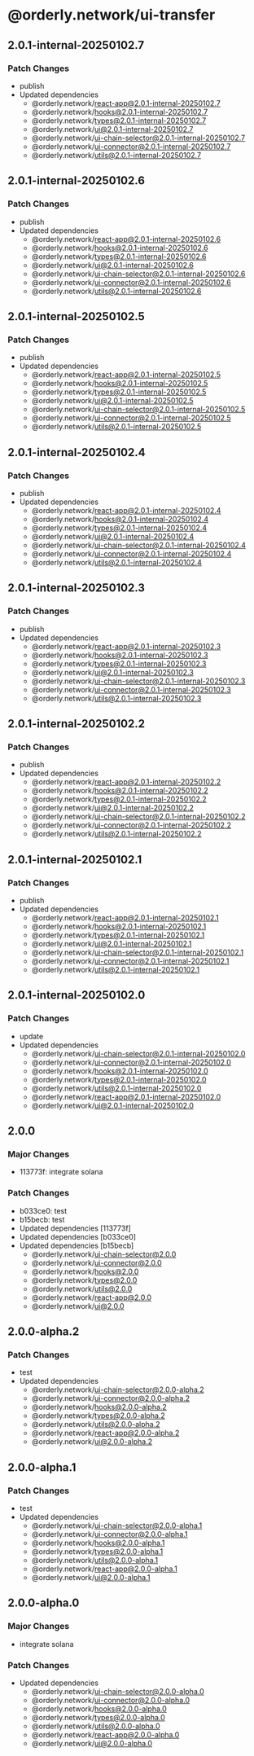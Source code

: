 # @orderly.network/ui-transfer

## 2.0.1-internal-20250102.7

### Patch Changes

- publish
- Updated dependencies
  - @orderly.network/react-app@2.0.1-internal-20250102.7
  - @orderly.network/hooks@2.0.1-internal-20250102.7
  - @orderly.network/types@2.0.1-internal-20250102.7
  - @orderly.network/ui@2.0.1-internal-20250102.7
  - @orderly.network/ui-chain-selector@2.0.1-internal-20250102.7
  - @orderly.network/ui-connector@2.0.1-internal-20250102.7
  - @orderly.network/utils@2.0.1-internal-20250102.7

## 2.0.1-internal-20250102.6

### Patch Changes

- publish
- Updated dependencies
  - @orderly.network/react-app@2.0.1-internal-20250102.6
  - @orderly.network/hooks@2.0.1-internal-20250102.6
  - @orderly.network/types@2.0.1-internal-20250102.6
  - @orderly.network/ui@2.0.1-internal-20250102.6
  - @orderly.network/ui-chain-selector@2.0.1-internal-20250102.6
  - @orderly.network/ui-connector@2.0.1-internal-20250102.6
  - @orderly.network/utils@2.0.1-internal-20250102.6

## 2.0.1-internal-20250102.5

### Patch Changes

- publish
- Updated dependencies
  - @orderly.network/react-app@2.0.1-internal-20250102.5
  - @orderly.network/hooks@2.0.1-internal-20250102.5
  - @orderly.network/types@2.0.1-internal-20250102.5
  - @orderly.network/ui@2.0.1-internal-20250102.5
  - @orderly.network/ui-chain-selector@2.0.1-internal-20250102.5
  - @orderly.network/ui-connector@2.0.1-internal-20250102.5
  - @orderly.network/utils@2.0.1-internal-20250102.5

## 2.0.1-internal-20250102.4

### Patch Changes

- publish
- Updated dependencies
  - @orderly.network/react-app@2.0.1-internal-20250102.4
  - @orderly.network/hooks@2.0.1-internal-20250102.4
  - @orderly.network/types@2.0.1-internal-20250102.4
  - @orderly.network/ui@2.0.1-internal-20250102.4
  - @orderly.network/ui-chain-selector@2.0.1-internal-20250102.4
  - @orderly.network/ui-connector@2.0.1-internal-20250102.4
  - @orderly.network/utils@2.0.1-internal-20250102.4

## 2.0.1-internal-20250102.3

### Patch Changes

- publish
- Updated dependencies
  - @orderly.network/react-app@2.0.1-internal-20250102.3
  - @orderly.network/hooks@2.0.1-internal-20250102.3
  - @orderly.network/types@2.0.1-internal-20250102.3
  - @orderly.network/ui@2.0.1-internal-20250102.3
  - @orderly.network/ui-chain-selector@2.0.1-internal-20250102.3
  - @orderly.network/ui-connector@2.0.1-internal-20250102.3
  - @orderly.network/utils@2.0.1-internal-20250102.3

## 2.0.1-internal-20250102.2

### Patch Changes

- publish
- Updated dependencies
  - @orderly.network/react-app@2.0.1-internal-20250102.2
  - @orderly.network/hooks@2.0.1-internal-20250102.2
  - @orderly.network/types@2.0.1-internal-20250102.2
  - @orderly.network/ui@2.0.1-internal-20250102.2
  - @orderly.network/ui-chain-selector@2.0.1-internal-20250102.2
  - @orderly.network/ui-connector@2.0.1-internal-20250102.2
  - @orderly.network/utils@2.0.1-internal-20250102.2

## 2.0.1-internal-20250102.1

### Patch Changes

- publish
- Updated dependencies
  - @orderly.network/react-app@2.0.1-internal-20250102.1
  - @orderly.network/hooks@2.0.1-internal-20250102.1
  - @orderly.network/types@2.0.1-internal-20250102.1
  - @orderly.network/ui@2.0.1-internal-20250102.1
  - @orderly.network/ui-chain-selector@2.0.1-internal-20250102.1
  - @orderly.network/ui-connector@2.0.1-internal-20250102.1
  - @orderly.network/utils@2.0.1-internal-20250102.1

## 2.0.1-internal-20250102.0

### Patch Changes

- update
- Updated dependencies
  - @orderly.network/ui-chain-selector@2.0.1-internal-20250102.0
  - @orderly.network/ui-connector@2.0.1-internal-20250102.0
  - @orderly.network/hooks@2.0.1-internal-20250102.0
  - @orderly.network/types@2.0.1-internal-20250102.0
  - @orderly.network/utils@2.0.1-internal-20250102.0
  - @orderly.network/react-app@2.0.1-internal-20250102.0
  - @orderly.network/ui@2.0.1-internal-20250102.0

## 2.0.0

### Major Changes

- 113773f: integrate solana

### Patch Changes

- b033ce0: test
- b15becb: test
- Updated dependencies [113773f]
- Updated dependencies [b033ce0]
- Updated dependencies [b15becb]
  - @orderly.network/ui-chain-selector@2.0.0
  - @orderly.network/ui-connector@2.0.0
  - @orderly.network/hooks@2.0.0
  - @orderly.network/types@2.0.0
  - @orderly.network/utils@2.0.0
  - @orderly.network/react-app@2.0.0
  - @orderly.network/ui@2.0.0

## 2.0.0-alpha.2

### Patch Changes

- test
- Updated dependencies
  - @orderly.network/ui-chain-selector@2.0.0-alpha.2
  - @orderly.network/ui-connector@2.0.0-alpha.2
  - @orderly.network/hooks@2.0.0-alpha.2
  - @orderly.network/types@2.0.0-alpha.2
  - @orderly.network/utils@2.0.0-alpha.2
  - @orderly.network/react-app@2.0.0-alpha.2
  - @orderly.network/ui@2.0.0-alpha.2

## 2.0.0-alpha.1

### Patch Changes

- test
- Updated dependencies
  - @orderly.network/ui-chain-selector@2.0.0-alpha.1
  - @orderly.network/ui-connector@2.0.0-alpha.1
  - @orderly.network/hooks@2.0.0-alpha.1
  - @orderly.network/types@2.0.0-alpha.1
  - @orderly.network/utils@2.0.0-alpha.1
  - @orderly.network/react-app@2.0.0-alpha.1
  - @orderly.network/ui@2.0.0-alpha.1

## 2.0.0-alpha.0

### Major Changes

- integrate solana

### Patch Changes

- Updated dependencies
  - @orderly.network/ui-chain-selector@2.0.0-alpha.0
  - @orderly.network/ui-connector@2.0.0-alpha.0
  - @orderly.network/hooks@2.0.0-alpha.0
  - @orderly.network/types@2.0.0-alpha.0
  - @orderly.network/utils@2.0.0-alpha.0
  - @orderly.network/react-app@2.0.0-alpha.0
  - @orderly.network/ui@2.0.0-alpha.0
